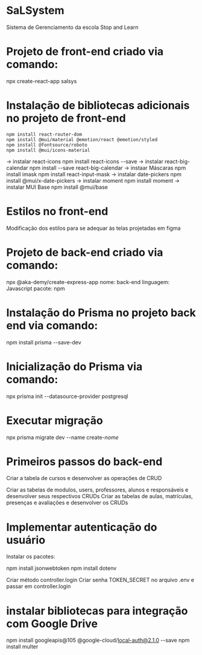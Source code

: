 # SaLSystem
Sistema de Gerenciamento da escola Stop and Learn

# Projeto de front-end criado via comando:
npx create-react-app salsys

# Instalação de bibliotecas adicionais no projeto de front-end

    npm install react-router-dom
    npm install @mui/material @emotion/react @emotion/styled
    npm install @fontsource/roboto
    npm install @mui/icons-material

-> instalar react-icons
    npm install react-icons --save
-> instalar react-big-calendar
    npm install --save react-big-calendar
-> instaar Máscaras
    npm install imask
    npm install react-input-mask
-> instalar date-pickers
    npm install @mui/x-date-pickers
-> instalar moment
    npm install moment
-> instalar MUI Base
    npm install @mui/base

# Estilos no front-end
Modificação dos estilos para se adequar às telas projetadas em figma

# Projeto de back-end criado via comando:
npx @aka-demy/create-express-app
nome: back-end
linguagem: Javascript
pacote: npm

# Instalação do Prisma no projeto back end via comando:
npm install prisma --save-dev

# Inicialização do Prisma via comando:
npx prisma init --datasource-provider postgresql

# Executar migração
npx prisma migrate dev --name create-*nome*

# Primeiros passos do back-end
Criar a tabela de cursos e desenvolver as operações de CRUD

Criar as tabelas de modulos, users, professores, alunos e responsáveis e desenvolver seus respectivos CRUDs
Criar as tabelas de aulas, matrículas, presenças e avaliações e desenvolver os CRUDs

# Implementar autenticação do usuário
Instalar os pacotes:

npm install jsonwebtoken
npm install dotenv

Criar método controller.login
Criar senha TOKEN_SECRET no arquivo .env e passar em controller.login

# instalar bibliotecas para integração com Google Drive
npm install googleapis@105 @google-cloud/local-auth@2.1.0 --save
npm install multer